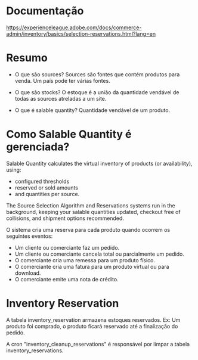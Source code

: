 # Documentação

https://experienceleague.adobe.com/docs/commerce-admin/inventory/basics/selection-reservations.html?lang=en

# Resumo

- O que são sources? 
Sources são fontes que contém produtos para venda. Um país pode ter várias fontes.

- O que são stocks?
O estoque é a união da quantidade vendável de todas as sources atreladas a um site.

- O que é salable quantity?
Quantidade vendável de um produto.

# Como Salable Quantity é gerenciada?

Salable Quantity calculates the virtual inventory of products (or availability), using:

- configured thresholds
- reserved or sold amounts
- and quantities per source.

The Source Selection Algorithm and Reservations systems run in the background, keeping your salable quantities updated, checkout free of collisions, and shipment options recommended.

O sistema cria uma reserva para cada produto quando ocorrem os seguintes eventos:

- Um cliente ou comerciante faz um pedido.
- Um cliente ou comerciante cancela total ou parcialmente um pedido.
- O comerciante cria uma remessa para um produto físico.
- O comerciante cria uma fatura para um produto virtual ou para download.
- O comerciante emite uma nota de crédito.

# Inventory Reservation
A tabela inventory_reservation armazena estoques reservados. Ex: Um produto foi comprado, o produto ficará reservado até a finalização do pedido.

A cron "inventory_cleanup_reservations" é responsável por limpar a tabela inventory_reservations.